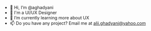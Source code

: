 - 👋 Hi, I’m @aghadyani
- 👀 I'm a UI/UX Designer
- 🌱 I’m currently learning more about UX
- 📫 Do you have any project? Email me at alii.ghadyani@yahoo.com

<!---
aghadyani/aghadyani is a ✨ special ✨ repository because its `README.md` (this file) appears on your GitHub profile.
You can click the Preview link to take a look at your changes.
--->
